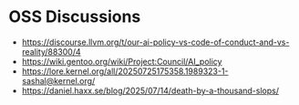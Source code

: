 # OSS Discussions
- https://discourse.llvm.org/t/our-ai-policy-vs-code-of-conduct-and-vs-reality/88300/4
- https://wiki.gentoo.org/wiki/Project:Council/AI_policy
- https://lore.kernel.org/all/20250725175358.1989323-1-sashal@kernel.org/
- https://daniel.haxx.se/blog/2025/07/14/death-by-a-thousand-slops/
